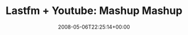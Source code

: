 ---
retweeted: false
source: <a href="http://twitter.com" rel="nofollow">Twitter Web Client</a>
entities:
  hashtags: []
  symbols: []
  user_mentions: []
  urls: []
display_text_range:
- '0'
- '107'
favorite_count: '0'
id_str: '805047808'
truncated: false
retweet_count: '0'
id: '805047808'
created_at: Tue May 06 22:25:14 +0000 2008
favorited: false
full_text: 'Lastfm + Youtube: Mashup Mashup Yipppii! Wie MTV, aber mit meiner Lieblingsmusik:
  http://tinyurl.com/5e6gzl'
lang: de
tags:
- pesos:twitter
date: '2008-05-06T22:25:14+00:00'
src: https://twitter.com/bascht/status/805047808
original_url: https://twitter.com/bascht/status/805047808
type: twitter_tweet
text: 'Lastfm + Youtube: Mashup Mashup Yipppii! Wie MTV, aber mit meiner Lieblingsmusik:
  http://tinyurl.com/5e6gzl'
title: 'Lastfm + Youtube: Mashup Mashup'

---